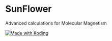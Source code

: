 # SunFlower
Advanced calculations for Molecular Magnetism

<a href="https://koding.com/"> <img src="https://koding-cdn.s3.amazonaws.com/badges/made-with-koding/v1/koding_badge_RectangleDark.png" srcset="https://koding-cdn.s3.amazonaws.com/badges/made-with-koding/v1/koding_badge_RectangleDark.png 1x, https://koding-cdn.s3.amazonaws.com/badges/made-with-koding/v1/koding_badge_RectangleDark@2x.png 2x" alt="Made with Koding" /> </a>

